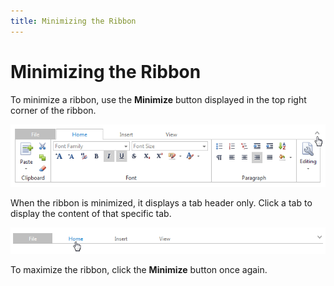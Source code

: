 ```yaml
---
title: Minimizing the Ribbon
---
```

# Minimizing the Ribbon
To minimize a ribbon, use the **Minimize** button displayed in the top right corner of the ribbon.

![EUD_Ribbon_MinButton](../../images/img22686.png)

When the ribbon is minimized, it displays a tab header only. Click a tab to display the content of that specific tab.

![EUD_Ribbon_Minimized](../../images/img22687.png)

To maximize the ribbon, click the **Minimize** button once again.